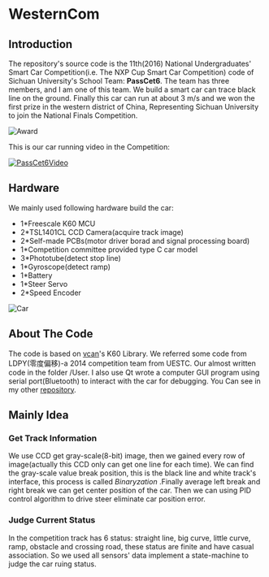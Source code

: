 # WesternCom

## Introduction

The repository's source code is the 11th(2016) National Undergraduates' Smart Car Competition(i.e. The NXP Cup Smart Car Competition) code of Sichuan University's School Team: **PassCet6**. The team has three members, and I am one of this team. We build a smart car can trace black line on the ground. Finally this car can run at about 3 m/s and we won the first prize in the western district of China, Representing Sichuan University to join the National Finals Competition.

![Award](http://b268.photo.store.qq.com/psb?/32570f55-05ef-4138-8cb3-992ef63b0503/xz*SCRpF6uBXKL4zXea9BhKK.5vf8SCM*mp9pjpjd2g!/b/dAwBAAAAAAAA&bo=OASgBQAAAAAFALo!&rf=viewer_311)

This is our car running video in the Competition:

[![PassCet6Video](https://github.com/wxzs5/WesternCom/blob/master/Photos/Running.PNG?raw=true)](http://v.youku.com/v_show/id_XMTY0NTcyNDgzMg==.html?spm=a2h0k.8191407.0.0&from=s1.8-1-1.2)

## Hardware

We mainly used following hardware build the car:<br>
* 1*Freescale K60 MCU
* 2*TSL1401CL CCD Camera(acquire track image)
* 2*Self-made PCBs(motor driver borad and signal processing board)
* 1*Competition committee provided type C car model
* 3*Phototube(detect stop line)
* 1*Gyroscope(detect ramp)
* 1*Battery
* 1*Steer Servo
* 2*Speed Encoder

![Car](https://github.com/wxzs5/WesternCom/blob/master/Photos/Car.jpg?raw=true)

## About The Code

The code is based on [vcan](http://www.vcan123.com/forum.php)'s K60 Library. We referred some code from LDPY(零度偏移)-a 2014 competition team from UESTC. Our almost written code in the folder /User. I also use Qt wrote a computer GUI program using serial port(Bluetooth) to interact with the car for debugging. You Can see in my other [repository](https://github.com/wxzs5/Car_View).

## Mainly Idea

### Get Track Information
We use CCD get gray-scale(8-bit) image, then we gained every row of image(actually this CCD only can get one line for each time). We can find the gray-scale value break position, this is the black line and white track's interface, this process is called *Binaryzation* .Finally average left break and right break we can get center position of the car. Then we can using PID control algorithm to drive steer eliminate car position error.
### Judge Current Status
In the competition track has 6 status: straight line, big curve, little curve, ramp, obstacle and crossing road, these status are finite and have casual association. So we used all sensors' data implement a state-machine to judge the car ruing status.
